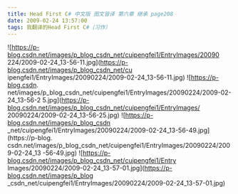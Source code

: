 ```yaml
---
title: Head First C# 中文版 图文皆译 第六章 继承 page208
date: 2009-02-24 13:57:00
tags: 我翻译的Head First C#（习作）
---
```

![https://p-blog.csdn.net/images/p_blog_csdn_net/cuipengfei1/EntryImages/20090
224/2009-02-24_13-56-11.jpg](https://p-blog.csdn.net/images/p_blog_csdn_net/cu
ipengfei1/EntryImages/20090224/2009-02-24_13-56-11.jpg) ![https://p-blog.csdn.
net/images/p_blog_csdn_net/cuipengfei1/EntryImages/20090224/2009-02-24_13-56-2
5.jpg](https://p-blog.csdn.net/images/p_blog_csdn_net/cuipengfei1/EntryImages/
20090224/2009-02-24_13-56-25.jpg) ![https://p-blog.csdn.net/images/p_blog_csdn
_net/cuipengfei1/EntryImages/20090224/2009-02-24_13-56-49.jpg](https://p-blog.
csdn.net/images/p_blog_csdn_net/cuipengfei1/EntryImages/20090224/2009-02-24_13
-56-49.jpg) ![https://p-blog.csdn.net/images/p_blog_csdn_net/cuipengfei1/Entry
Images/20090224/2009-02-24_13-57-01.jpg](https://p-blog.csdn.net/images/p_blog
_csdn_net/cuipengfei1/EntryImages/20090224/2009-02-24_13-57-01.jpg)



